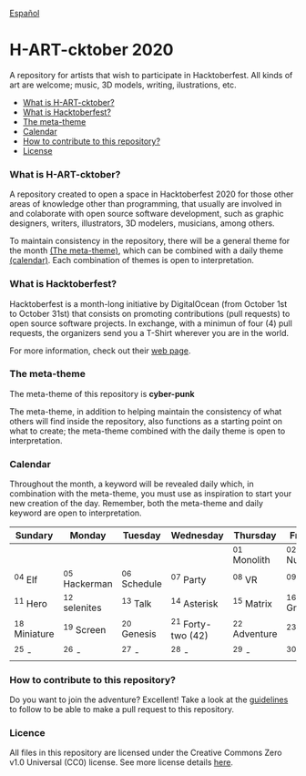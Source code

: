 [Español](README.md)

# H-ART-cktober 2020

A repository for artists that wish to participate in Hacktoberfest. All kinds of art are welcome; music, 3D models, writing, ilustrations, etc.

- [What is H-ART-cktober?](#what-is-h-art-cktober)
- [What is Hacktoberfest?](#what-is-hacktoberfest)
- [The meta-theme](#meta-theme)
- [Calendar](#calendar)
- [How to contribute to this repository?](#how-to-contribute-to-this-repository)
- [License](#license)

<a name="what-is-h-art-cktober"/>

### What is H-ART-cktober? 
A repository created to open a space in Hacktoberfest 2020 for those other areas of knowledge other than programming, that usually are involved in and colaborate with open source software development, such as graphic designers, writers, illustrators, 3D modelers, musicians, among others.

To maintain consistency in the repository, there will be a general theme for the month [(The meta-theme)](#meta-theme), which can be combined with a daily theme [(calendar)](#calendario). Each combination of themes is open to interpretation.

<a name="what-is-hacktoberfest"/>

### What is Hacktoberfest?

Hacktoberfest is a month-long initiative by DigitalOcean (from October 1st to October 31st) that consists on promoting contributions (pull requests) to open source software projects. In exchange, with a minimun of four (4) pull requests, the organizers send you a T-Shirt wherever you are in the world.

For more information, check out their [web page](https://hacktoberfest.digitalocean.com/).

<a name="meta-theme"/>

### The meta-theme

The meta-theme of this repository is **cyber-punk**

The meta-theme, in addition to helping maintain the consistency of what others will find inside the repository, also functions as a starting point on what to create; the meta-theme combined with the daily theme is open to interpretation.

<a name="calendar"/>

### Calendar

Throughout the month, a keyword will be revealed daily which, in combination with the meta-theme, you must use as inspiration to start your new creation of the day. Remember, both the meta-theme and daily keyword are open to interpretation.

| Sundary | Monday | Tuesday | Wednesday | Thursday | Friday | Saturday |
|---------|---------|---------|---------|---------|---------|---------|
| | | | | <sup>01</sup> Monolith | <sup>02</sup> Number | <sup>03</sup> Life |
| <sup>04</sup> Elf | <sup>05</sup> Hackerman | <sup>06</sup> Schedule | <sup>07</sup> Party | <sup>08</sup> VR | <sup>09</sup> Orc | <sup>10</sup> Today |
| <sup>11</sup> Hero | <sup>12</sup> selenites | <sup>13</sup> Talk | <sup>14</sup> Asterisk | <sup>15</sup> Matrix | <sup>16</sup> Gnomo | <sup>17</sup> Humanity |
| <sup>18</sup> Miniature | <sup>19</sup> Screen | <sup>20</sup> Genesis | <sup>21</sup> Forty-two (42) | <sup>22</sup> Adventure | <sup>23</sup> - | <sup>24</sup> - |
| <sup>25</sup> - | <sup>26</sup> - | <sup>27</sup> - | <sup>28</sup> - | <sup>29</sup> - | <sup>30</sup> - | <sup>31</sup> - |

<a name="how-to-contribute-to-this-repository"/>

### How to contribute to this repository?

Do you want to join the adventure? Excellent! Take a look at the [guidelines](CONTRIBUTING-en.md) to follow to be able to make a pull request to this repository.

<a name="license"/>

### Licence
All files in this repository are licensed under the Creative Commons Zero v1.0 Universal (CC0) license. See more license details [here](LICENSE).
